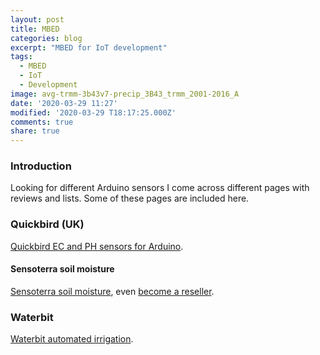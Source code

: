 ```yaml
---
layout: post
title: MBED
categories: blog
excerpt: "MBED for IoT development"
tags:
  - MBED
  - IoT
  - Development
image: avg-trmm-3b43v7-precip_3B43_trmm_2001-2016_A
date: '2020-03-29 11:27'
modified: '2020-03-29 T18:17:25.000Z'
comments: true
share: true
---
```

<script src="https://karttur.github.io/common/assets/js/karttur/togglediv.js"></script>

### Introduction

Looking for different Arduino sensors I come across different pages with reviews and lists. Some of these pages are included here.

### Quickbird (UK)

[Quickbird EC and PH sensors for Arduino](https://blog.quickbird.uk/ec-and-ph-sensors-for-arduino-98bb70c756b9).

#### Sensoterra soil moisture

[Sensoterra soil moisture](https://www.sensoterra.com), even [become a reseller](https://www.sensoterra.com/en/resellers/).

### Waterbit

[Waterbit automated irrigation](https://www.waterbit.com).
